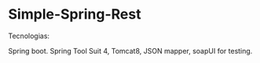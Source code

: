 # Simple-Spring-Rest

Tecnologias:

Spring boot. Spring Tool Suit 4, Tomcat8, JSON mapper, soapUI for testing.
